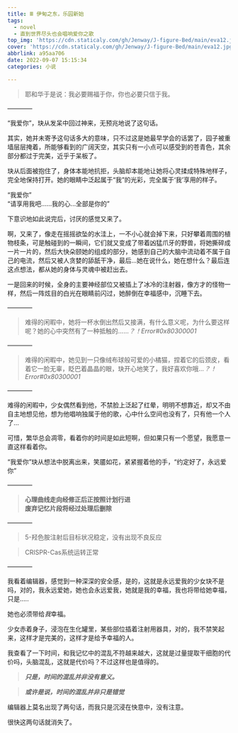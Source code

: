 ```yaml
---
title: Ⅲ 伊甸之东，乐园新始
tags:
  - novel
  - 直到世界尽头也会唱响爱你之歌
top_img: 'https://cdn.staticaly.com/gh/Jenway/J-figure-Bed/main/eva12.jpg'
cover: 'https://cdn.staticaly.com/gh/Jenway/J-figure-Bed/main/eva12.jpg'
abbrlink: a95aa706
date: 2022-09-07 15:15:34
categories: 小说

---
```

>耶和华于是说：我必要赐福于你，你也必要只信于我。

————

“我爱你”，玦从发呆中回过神来，无预兆地说了这句话。

其实，她并未寄予这句话多大的意味，只不过这是她最早学会的话罢了，园子被重墙层层掩着，所能够看到的广阔天空，其实只有一小点可以感受到的苍青色，其余部分都过于完美，近乎于呆板了。

玦从后面被抱住了，身体本能地抗拒，头脑却本能地让她将心灵揉成特殊地样子，完全地保持打开。她的眼睛中泛起属于“我”的光彩，完全属于‘我’享用的样子。

“我爱你”  
“请享用我吧......我的心...全部是你的”

下意识地如此说完后，讨厌的感觉又来了。

啊，又来了，像走在摇摇欲坠的水洼上，一不小心就会掉下来，只好攀着周围的植物枝条，可是触碰到的一瞬间，它们就又变成了带着凶猛爪牙的野兽，将她撕碎成一片一片的，然后大快朵颐她的组成的部分，她感到自己的大脑中流动着不属于自己的电流，然后又被人贪婪的舔舐干净，最后...她在说什么，她在想什么？最后连这点想法，都从她的身体与灵魂中被赶出去。

一是回来的时候，全身的主要神经部位又被插上了冰冷的注射器，像方才的怪物一样，然后一阵炫目的白光在眼睛前闪过，她醉倒在幸福感中，沉睡下去。

————

>难得的闲暇中，她将一杯水倒出然后又接满，有什么意义呢，为什么要这样呢？她的心中突然有了一种抵触的......*？！Error#0x80300001*

————

>难得的闲暇中，她见到一只像绒布球般可爱的小橘猫，捏着它的后颈皮，看着它一脸无辜，眨巴着晶晶的眼，玦开心地笑了，我好喜欢你哦...*？！Error#0x80300001*

————

难得的闲暇中，少女偶然看到他，不禁脸上泛起了红晕，明明不想靠近，却又不由自主地想见他，想为他唱响独属于他的歌，心中什么空间也没有了，只有他一个人了...

可惜，繁华总会凋零，看着你的时间是如此短啊，但如果只有一个愿望，我愿意一直这样看着你。

“我爱你”玦从想法中脱离出来，笑靥如花，紧紧握着他的手，“约定好了，永远爱你”

————

> **心理曲线走向经修正后正按照计划行进**  
**废弃记忆片段将经过处理后删除**

————

>5-羟色胺注射后目标状况稳定，没有出现不良反应

>CRISPR-Cas系统运转正常

————

我看着编辑器，感觉到一种深深的安全感，是的，这就是永远爱我的少女玦不是吗，对的，我永远爱她，她也会永远爱我，她就是我的幸福，我也将带给她幸福，只是.....

她也必须带给*我*幸福。

少女赤着身子，浸泡在生化罐里，某些部位插着注射用器具，对的，我不禁笑起来，这样才是完美的，这样才是给予幸福的人。

我查看了一下时间，和我记忆中的混乱不符越来越大，这就是过量提取干细胞的代价吗，头脑混乱，这就是代价吗？不过这样也是值得的。

>***只是，时间的混乱并非没有意义。***

>***或许是说，时间的混乱并非只是错觉***

编辑器上莫名出现了两句话，而我只是沉浸在快意中，没有注意。

很快这两句话就消失了。